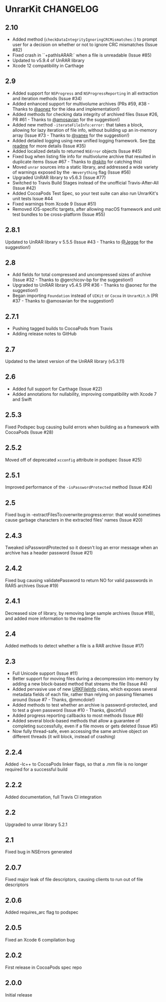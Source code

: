 # UnrarKit CHANGELOG

## 2.10

* Added method (`checkDataIntegrityIgnoringCRCMismatches:`) to prompt user for a decision on whether or not to ignore CRC mismatches (Issue #82)
* Fixed crash in ``+pathIsARAR:` when a file is unreadable (Issue #85)
* Updated to v5.9.4 of UnRAR library
* Xcode 12 compatibility in Carthage


## 2.9

* Added support for `NSProgress` and `NSProgressReporting` in all extraction and iteration methods (Issue #34)
* Added enhanced support for multivolume archives (PRs #59, #38 - Thanks to [@aonez](https://github.com/aonez) for the idea and implementation!)
* Added methods for checking data integrity of archived files (Issue #26, PR #61 - Thanks to [@amosavian](https://github.com/amosavian) for the suggestion!)
* Added new method `-iterateFileInfo:error:` that takes a block, allowing for lazy iteration of file info, without building up an in-memory array (Issue #73 - Thanks to [@yanex](https://github.com/yanex) for the suggestion!)
* Added detailed logging using new unified logging framework. See [the readme](README.md) for more details (Issue #35)
* Added localized details to returned `NSError` objects (Issue #45)
* Fixed bug when listing file info for multivolume archive that resulted in duplicate items (Issue #67 - Thanks to [@skito](https://github.com/skito) for catching this)
* Moved `unrar` sources into a static library, and addressed a wide variety of warnings exposed by the `-Weverything` flag (Issue #56)
* Upgraded UnRAR library to v5.6.3 (Issue #77)
* Switched to Travis Build Stages instead of the unofficial Travis-After-All (Issue #42)
* Added CocoaPods Test Spec, so your test suite can also run UnrarKit's unit tests Issue #44
* Fixed warnings from Xcode 9 (Issue #51)
* Removed iOS-specific targets, after allowing macOS framework and unit test bundles to be cross-platform (Issue #55)


## 2.8.1

Updated to UnRAR library v 5.5.5 (Issue #43 - Thanks to [@Jegge](https://github.com/Jegge) for the suggestion!)

## 2.8

* Add fields for total compressed and uncompressed sizes of archive (Issue #32 - Thanks to @gerchicov-bp for the suggestion!)
* Upgraded to UnRAR library v5.4.5 (PR #36 - Thanks to @aonez for the suggestion!)
* Began importing `Foundation` instead of `UIKit` or `Cocoa` in `UnrarKit.h` (PR #37 - Thanks to @amosavian for the suggestion!)

## 2.7.1

* Pushing tagged builds to CocoaPods from Travis
* Adding release notes to GitHub

## 2.7

Updated to the latest version of the UnRAR library (v5.3.11)


## 2.6

* Added full support for Carthage (Issue #22)
* Added annotations for nullability, improving compatibility with Xcode 7 and Swift


## 2.5.3

Fixed Podspec bug causing build errors when building as a framework with CocoaPods (Issue #28)


## 2.5.2

Moved off of deprecated `xcconfig` attribute in podspec (Issue #25)


## 2.5.1

Improved performance of the `-isPasswordProtected` method (Issue #24)


## 2.5

Fixed bug in -extractFilesTo:overwrite:progress:error: that would sometimes cause garbage characters in the extracted files' names (Issue #20)


## 2.4.3

Tweaked isPasswordProtected so it doesn't log an error message when an archive has a header password (Issue #21)


## 2.4.2

Fixed bug causing validatePassword to return NO for valid passwords in RAR5 archives (Issue #19)


## 2.4.1

Decreased size of library, by removing large sample archives (Issue #18), and added more information to the readme file


## 2.4

Added methods to detect whether a file is a RAR archive (Issue #17)


## 2.3

* Full Unicode support (Issue #11)
* Better support for moving files during a decompression into memory by adding a new block-based method that streams the file (Issue #4)
* Added pervasive use of new [URKFileInfo](Classes/URKFileInfo.h) class, which exposes several metadata fields of each file, rather than relying on passing filenames around (Issue #7 - Thanks, @mmcdole!)
* Added methods to test whether an archive is password-protected, and to test a given password (Issue #10 - Thanks, @scinfu!)
* Added progress reporting callbacks to most methods (Issue #6)
* Added several block-based methods that allow a guarantee of completing successfully, even if a file moves or gets deleted (Issue #5)
* Now fully thread-safe, even accessing the same archive object on different threads (it will block, instead of crashing)


## 2.2.4

Added -lc++ to CocoaPods linker flags, so that a .mm file is no longer required for a successful build


## 2.2.2

Added documentation, full Travis CI integration


## 2.2

Upgraded to unrar library 5.2.1


## 2.1

Fixed bug in NSErrors generated


## 2.0.7

Fixed major leak of file descriptors, causing clients to run out of file descriptors


## 2.0.6

Added requires_arc flag to podspec


## 2.0.5

Fixed an Xcode 6 compilation bug


## 2.0.2

First release in CocoaPods spec repo


## 2.0.0

Initial release
